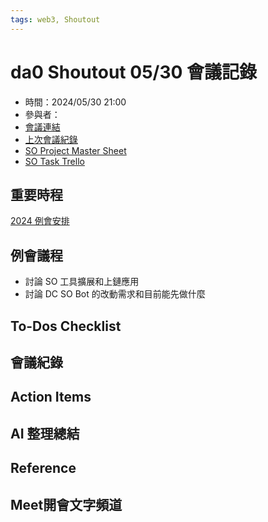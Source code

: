 ```yaml
---
tags: web3, Shoutout
---
```


# da0 Shoutout 05/30 會議記錄
* 時間：2024/05/30 21:00
* 參與者：
* [會議連結](https://meet.google.com/tvt-sgku-gdz)
* [上次會議紀錄](https://g0v.hackmd.io/4JZBQZFPRIGFMFn3TWrfDA?both)
* [SO Project Master Sheet](https://docs.google.com/spreadsheets/d/1TiLe2t5XUeXS1vE7gJmyeC8GRLaTwU0t_UstoFFrmaQ/edit#gid=1051831713)
* [SO Task Trello](https://trello.com/b/nF7sUC78/shoutout-2024)

## 重要時程
[2024 例會安排](https://docs.google.com/spreadsheets/d/1TiLe2t5XUeXS1vE7gJmyeC8GRLaTwU0t_UstoFFrmaQ/edit#gid=2098430858)

## 例會議程
* 討論 SO 工具擴展和上鏈應用
* 討論 DC SO Bot 的改動需求和目前能先做什麼

## To-Dos Checklist


## 會議紀錄


## Action Items


## AI 整理總結


## Reference


## Meet開會文字頻道